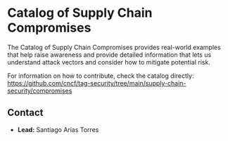 # Catalog of Supply Chain Compromises

The Catalog of Supply Chain Compromises provides real-world examples that help raise awareness and provide detailed information that lets us understand attack vectors and consider how to mitigate potential risk.

For information on how to contribute, check the catalog directly: https://github.com/cncf/tag-security/tree/main/supply-chain-security/compromises

## Contact
- **Lead:** Santiago Arias Torres
